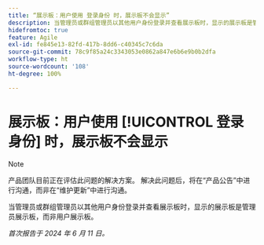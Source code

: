 ```yaml
---
title: “展示板：用户使用 登录身份 时，展示板不会显示”
description: 当管理员或群组管理员以其他用户身份登录并查看展示板时，显示的展示板是管理员展示板，而非用户展示板。
hidefromtoc: true
feature: Agile
exl-id: fe845e13-82fd-417b-8dd6-c40345c7c6da
source-git-commit: 78c9f85a24c3343053e0862a847e6b6e9b0b2dfa
workflow-type: ht
source-wordcount: '108'
ht-degree: 100%

---
```


# 展示板：用户使用 [!UICONTROL 登录身份] 时，展示板不会显示

>[!NOTE]
>
>产品团队目前正在评估此问题的解决方案。 解决此问题后，将在“产品公告”中进行沟通，而非在“维护更新”中进行沟通。

当管理员或群组管理员以其他用户身份登录并查看展示板时，显示的展示板是管理员展示板，而非用户展示板。

_首次报告于 2024 年 6 月 11 日。_
